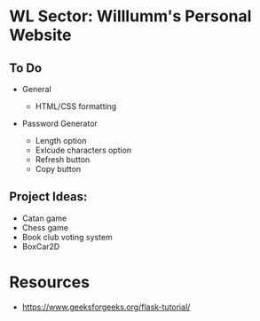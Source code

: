 # WL Sector: Willlumm's Personal Website

## To Do
    
- General
  - HTML/CSS formatting

- Password Generator
  - Length option
  - Exlcude characters option
  - Refresh button
  - Copy button

## Project Ideas:
- Catan game
- Chess game
- Book club voting system
- BoxCar2D

# Resources
- https://www.geeksforgeeks.org/flask-tutorial/